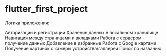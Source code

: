 # flutter_first_project
Логика приложения:

Авторизации и регистрации
Хранение данных в локальном хранилище
Навигация между страницами и вкладками
Работа с сервером - получение данных
Добавление в избранные
Работа с Google картами
Получение картинок с камеры устройства/галлереи
Поиск по названию
